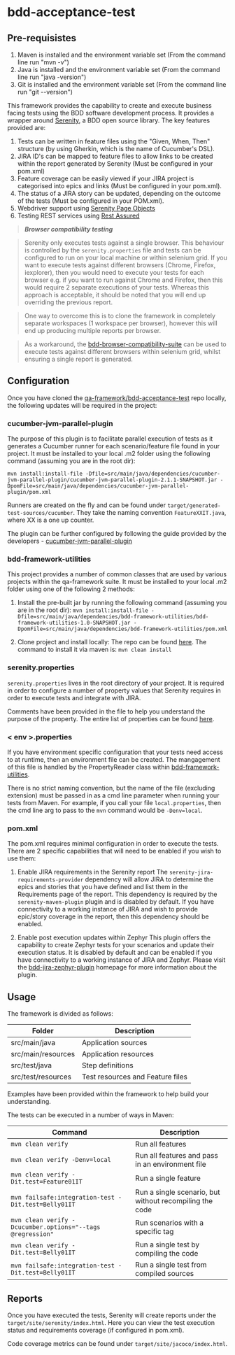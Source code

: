 bdd-acceptance-test
===================

## Pre-requisistes

1. Maven is installed and the environment variable set (From the command line run "mvn -v")
2. Java is installed and the environment variable set (From the command line run "java -version")
3. Git is installed and the environment variable set (From the command line run "git --version")


This framework provides the capability to create and execute business facing tests using the BDD software development process. It provides a wrapper around [Serenity](http://www.thucydides.info), a BDD open source library. The key features provided are:


1. Tests can be written in feature files using the "Given, When, Then" structure (by using Gherkin, which is the name of Cucumber's DSL).
2. JIRA ID's can be mapped to feature files to allow links to be created within the report generated by Serenity (Must be configured in your pom.xml)
3. Feature coverage can be easily viewed if your JIRA project is categorised into epics and links (Must be configured in your pom.xml).
4. The status of a JIRA story can be updated, depending on the outcome of the tests (Must be configured in your POM.xml).
5. Webdriver support using [Serenity Page Objects](http://serenity-bdd.info/docs/serenity/#_writing_serenity_page_objects)
6. Testing REST services using [Rest Assured](http://serenity-bdd.info/docs/serenity/#_testing_rest_with_serenity_bdd)


> ***Browser compatibility testing***

> Serenity only executes tests against a single browser. This behaviour is controlled by the `serenity.properties` file and tests can be configured to run on your local machine or within selenium grid. If you want to execute tests against different browsers (Chrome, Firefox, iexplorer), then you would need to execute your tests for each browser e.g. if you want to run against Chrome and Firefox, then this would require 2 separate executions of your tests. Whereas this approach is acceptable, it should be noted that you will end up overriding the previous report.

> One way to overcome this is to clone the framework in completely separate workspaces (1 workspace per browser), however this will end up producing multiple reports per browser.

> As a workaround, the [bdd-browser-compatibility-suite](https://gitlab.com/qa-framework/bdd-generate-browser-features-plugin) can be  used to execute tests against different browsers within selenium grid, whilst ensuring a single report is generated.


Configuration
-------------
Once you have cloned the [qa-framework/bdd-acceptance-test](https://gitlab.com/qa-framework/bdd-acceptance-test) repo locally, the following updates will be required in the project:


### cucumber-jvm-parallel-plugin
The purpose of this plugin is to facilitate parallel execution of tests as it generates a Cucumber runner for each scenario/feature file found in your project. It must be installed to your local .m2 folder using the following command (assuming you are in the root dir):

`mvn install:install-file -Dfile=src/main/java/dependencies/cucumber-jvm-parallel-plugin/cucumber-jvm-parallel-plugin-2.1.1-SNAPSHOT.jar -DpomFile=src/main/java/dependencies/cucumber-jvm-parallel-plugin/pom.xml`

Runners are created on the fly and can be found under `target/generated-test-sources/cucumber`. They take the naming convention `FeatureXXIT.java`, where XX is a one up counter.

The plugin can be further configured by following the guide provided by the developers - [cucumber-jvm-parallel-plugin](https://github.com/temyers/cucumber-jvm-parallel-plugin)


### bdd-framework-utilities
This project provides a number of common classes that are used by various projects within the qa-framework suite. It must be installed to your local .m2 folder using one of the following 2 methods:

1. Install the pre-built jar by running the following command (assuming you are in the root dir):
`mvn install:install-file -Dfile=src/main/java/dependencies/bdd-framework-utilities/bdd-framework-utilities-1.0-SNAPSHOT.jar -DpomFile=src/main/java/dependencies/bdd-framework-utilities/pom.xml`


2. Clone project and install locally:
The repo can be found [here](https://gitlab.com/qa-framework/bdd-framework-utilities).
The command to install it via maven is: `mvn clean install`


### serenity.properties
`serenity.properties` lives in the root directory of your project. It is required in order to configure a number of property values that Serenity requires in order to execute tests and integrate with JIRA.

Comments have been provided in the file to help you understand the purpose of the property. The entire list of properties can be found [here](http://serenity-bdd.info/docs/serenity/#_serenity_system_properties_and_configuration).


### < env >.properties
If you have environment specific configuration that your tests need access to at runtime, then an environment file can be created. The mangagement of this file is handled by the PropertyReader class within [bdd-framework-utilities](https://gitlab.com/qa-framework/bdd-framework-utilities).

There is no strict naming convention, but the name of the file (excluding extension) must be passed in as a cmd line parameter when running your tests from Maven. For example, if you call your file `local.properties`, then the cmd line arg to pass to the `mvn` command would be `-Denv=local`.


### pom.xml
The pom.xml requires minimal configuration in order to execute the tests. There are 2 specific capabilities that will need to be enabled if you wish to use them:

1. Enable JIRA requirements in the Serenity report
The `serenity-jira-requirements-provider` dependency will allow JIRA to determine the epics and stories that you have defined and list them in the Requirements page of the report. This dependency is required by the `serenity-maven-plugin` plugin and is disabled by default. If you have connectivity to a working instance of JIRA and wish to provide epic/story coverage in the report, then this dependency should be enabled.


2. Enable post execution updates within Zephyr
This plugin offers the capability to create Zephyr tests for your scenarios and update their execution status. It is disabled by default and can be enabled if you have connectivity to a working instance of JIRA and Zephyr. Please visit the [bdd-jira-zephyr-plugin](https://gitlab.com/qa-framework/bdd-jira-zephyr-plugin) homepage for more information about the plugin.


Usage
-----

The framework is divided as follows:

| Folder             | Description           |
| ------------------ | --------------------- |
  src/main/java      | Application sources
  src/main/resources | Application resources
  src/test/java      | Step definitions
  src/test/resources | Test resources and Feature files


Examples have been provided within the framework to help build your understanding.

The tests can be executed in a number of ways in Maven:

| Command																| Description           |
| --------------------------------------------------------------------- | --------------------- |
  `mvn clean verify`													| Run all features
  `mvn clean verify -Denv=local`									| Run all features and pass in an environment file
  `mvn clean verify -Dit.test=Feature01IT`						| Run a single feature
  `mvn failsafe:integration-test -Dit.test=Belly01IT`			| Run a single scenario, but without recompiling the code
  `mvn clean verify -Dcucumber.options="--tags @regression"`	| Run scenarios with a specific tag
  `mvn clean verify -Dit.test=Belly01IT` | Run a single test by compiling the code 
  `mvn failsafe:integration-test -Dit.test=Belly01IT` | Run a single test from compiled sources

Reports
-------
Once you have executed the tests, Serenity will create reports under the `target/site/serenity/index.html`. Here you can view the test execution status and requirements coverage (if configured in pom.xml).

Code coverage metrics can be found under `target/site/jacoco/index.html`.

